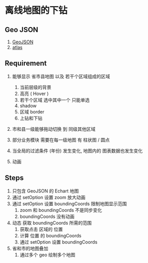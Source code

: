 # 离线地图的下钻

## Geo JSON

1.  [GeoJSON](https://geojson.org/)
2.  [atlas](https://datav.aliyun.com/portal/school/atlas/area_selector)

## Requirement

1.  能够显示 省市县地图 以及 若干个区域组成的区域

    1. 当前层级的背景
    2. 高亮 ( Hover )
    3. 若干个区域 选中其中一个 只能单选
    4. shadow
    5. 区域 border
    6. 上钻和下钻

2.  市和县一级能够拖动切换 到 同级其他区域
3.  部分业务模块 需要在每一级地图 有 柱状图 / 圆点
4.  当全局的过滤条件 (年份) 发生变化, 地图内的 图表数据也发生变化
5.  动画

## Steps

1. 只包含 GeoJSON 的 Echart 地图
2. 通过 setOption 设置 zoom 放大动画
3. 通过 setOption 设置 boundingCoords 限制地图显示范围
   1. zoom 和 boundingCoords 不是同步变化
   2. boundingCoords 没有动画
4. 动态 获取 boundingCoords 所需的范围
   1. 获取点击 区域的 位置
   2. 计算 位置 的 boundingCoords
   3. 通过 setOption 设置 boundingCoords
5. 省和市的地图叠加
   1. 通过多个 geo 绘制多个地图
